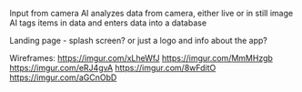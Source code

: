 Input from camera
AI analyzes data from camera, either live or in still image
AI tags items in data and enters data into a database

Landing page - splash screen? or just a logo and info about the app?

Wireframes:
https://imgur.com/xLheWfJ
https://imgur.com/MmMHzgb
https://imgur.com/eRJ4gvA
https://imgur.com/8wFditO
https://imgur.com/aGCnObD